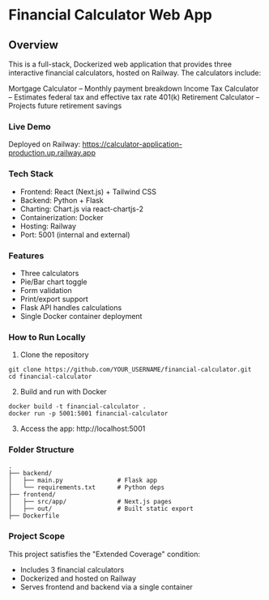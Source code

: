 # Financial Calculator Web App

## Overview
This is a full-stack, Dockerized web application that provides three interactive financial calculators, hosted on Railway. The calculators include:

Mortgage Calculator – Monthly payment breakdown
Income Tax Calculator – Estimates federal tax and effective tax rate
401(k) Retirement Calculator – Projects future retirement savings

### Live Demo
Deployed on Railway: https://calculator-application-production.up.railway.app

### Tech Stack
- Frontend: React (Next.js) + Tailwind CSS
- Backend: Python + Flask
- Charting: Chart.js via react-chartjs-2
- Containerization: Docker
- Hosting: Railway
- Port: 5001 (internal and external)

### Features
- Three calculators 
- Pie/Bar chart toggle 
- Form validation 
- Print/export support 
- Flask API handles calculations 
- Single Docker container deployment

### How to Run Locally

1. Clone the repository
```
git clone https://github.com/YOUR_USERNAME/financial-calculator.git
cd financial-calculator
```
2. Build and run with Docker
```
docker build -t financial-calculator .
docker run -p 5001:5001 financial-calculator
```

3. Access the app: http://localhost:5001


### Folder Structure
```
.
├── backend/
│   ├── main.py               # Flask app
│   └── requirements.txt      # Python deps
├── frontend/
│   ├── src/app/              # Next.js pages
│   ├── out/                  # Built static export
├── Dockerfile
```
### Project Scope
This project satisfies the "Extended Coverage" condition:
- Includes 3 financial calculators 
- Dockerized and hosted on Railway 
- Serves frontend and backend via a single container

